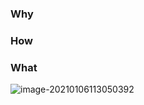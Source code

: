 ### Why

### How

### What

![image-20210106113050392](C:\Users\tjdwn\AppData\Roaming\Typora\typora-user-images\image-20210106113050392.png)